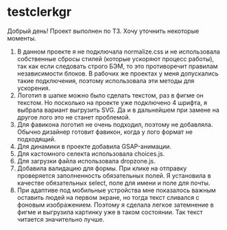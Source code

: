 # testclerkgr

Добрый день! Проект выполнен по ТЗ. Хочу уточнить некоторые моменты.

1. В данном проекте я не подключала normalize.css и не использовала собственные сбросы стилей (которые ускоряют процесс работы), 
так как если следовать строго БЭМ, то это противоречит правилам независимости блоков. В рабочих же проектах у меня 
допускались такие подключения, поэтому использовала эти методы для ускорения.
2. Логотип в шапке можно было сделать текстом, раз в фигме он текстом. Но посколько на проекте уже подключено 4 шрифта, 
я выбрала вариант выгрузить SVG. Да и в дальнейшем при замене на другое лого это не станет проблемой. 
3. Для фавикона логотип не очень подходил, поэтому не добавляла. Обычно дизайнер готовит фавикон, когда у лого формат не подходящий.
4. Для динамики в проекте добавила GSAP-анимации.
5. Для кастомного селекта использовала choices.js.
6. Для загрузки файла использовала dropzone.js.
7. Добавила валидацию для формы. При клике на отправку проверяется заполненность обязательных полей. Я установила в качестве обязательныx select, 
поле для имени и поле для почты. 
8. При адаптиве под мобильные устройства мне показалось важным оставить людей на первом экране, но тогда текст сливался с фоновым изображением. 
Поэтому я сделала легкое затемнение в фигме и выгрузила картинку уже в таком состоянии. Так текст читается значительно лучше.
